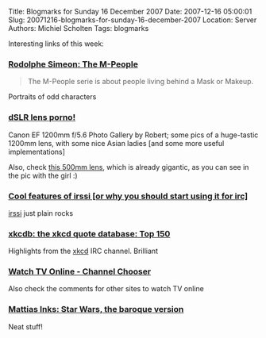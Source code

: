 Title: Blogmarks for Sunday 16 December 2007
Date: 2007-12-16 05:00:01
Slug: 20071216-blogmarks-for-sunday-16-december-2007
Location: Server
Authors: Michiel Scholten
Tags: blogmarks

<p>Interesting links of this week:</p>
<h3><a href="http://www.m-peoplephotography.com/">Rodolphe Simeon: The M-People</a></h3>
<blockquote><p>The M-People serie is about people living behind a Mask or Makeup.</p></blockquote>

<p>Portraits of odd characters</p>
<h3><a href="http://www.pbase.com/robert/1200mm">dSLR lens porno!</a></h3>
<p>Canon EF 1200mm f/5.6 Photo Gallery by Robert; some pics of a huge-tastic 1200mm lens, with some nice Asian ladies [and some more useful implementations]</p>

<p>Also, check <a href="http://www.the-digital-picture.com/Reviews/Canon-EF-500mm-f-4.0-L-IS-USM-Lens-Review.aspx">this 500mm lens</a>, which is already gigantic, as you can see in the pic with the girl :)</p>
<h3><a href="http://garion.org/irssi/features.php">Cool features of irssi [or why you should start using it for irc]</a></h3>
<p><a href="http://irssi.org/">irssi</a> just plain rocks</p>
<h3><a href="http://www.chiliahedron.com/xkcdb/?top150">xkcdb: the xkcd quote database: Top 150</a></h3>
<p>Highlights from the <a href="http://xkcd.com/">xkcd</a> IRC channel. Brilliant</p>
<h3><a href="http://awis.blogspot.com/2006/05/watch-tv-online-channel-chooser.html">Watch TV Online - Channel Chooser</a></h3>
<p>Also check the comments for other sites to watch TV online</p>
<h3><a href="http://mattiasa.blogspot.com/2007/12/star-wars-baroque-version.html">Mattias Inks: Star Wars, the baroque version</a></h3>
<p>Neat stuff!</p>
